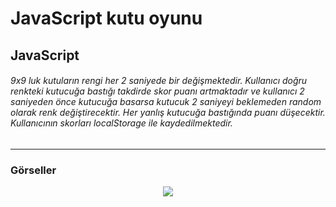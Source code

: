 # JavaScript kutu oyunu
## JavaScript
###### 9x9 luk kutuların rengi her 2 saniyede bir değişmektedir. Kullanıcı doğru renkteki kutucuğa bastığı takdirde skor puanı artmaktadır ve kullanıcı 2 saniyeden önce kutucuğa basarsa kutucuk 2 saniyeyi beklemeden random olarak renk değiştirecektir. Her yanlış kutucuğa bastığında puanı düşecektir. Kullanıcının skorları localStorage ile kaydedilmektedir.
---
### Görseller

<div align="center">
    <img src="https://user-images.githubusercontent.com/116477431/222259656-14e45d7e-c146-4385-a1cf-4bdb160a6c62.gif" />
</div>

